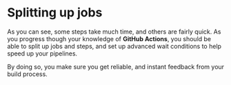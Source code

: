 # Splitting up jobs

 As you can see, some steps take much time, and others are fairly quick.
 As you progress though your knowledge of **GitHub Actions**, you should be able to split up jobs and steps, and set up advanced wait conditions to help speed up your pipelines.

 By doing so, you make sure you get reliable, and instant feedback from your build process.